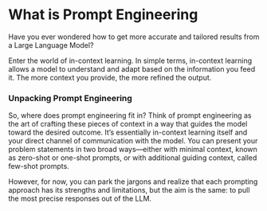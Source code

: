 # What is Prompt Engineering

Have you ever wondered how to get more accurate and tailored results from a Large Language Model?&#x20;

Enter the world of in-context learning. In simple terms, in-context learning allows a model to understand and adapt based on the information you feed it. The more context you provide, the more refined the output.

### Unpacking Prompt Engineering

So, where does prompt engineering fit in? Think of prompt engineering as the art of crafting these pieces of context in a way that guides the model toward the desired outcome. It’s essentially in-context learning itself and your direct channel of communication with the model. You can present your problem statements in two broad ways—either with minimal context, known as zero-shot or one-shot prompts, or with additional guiding context, called few-shot prompts.

However, for now, you can park the jargons and realize that each prompting approach has its strengths and limitations, but the aim is the same: to pull the most precise responses out of the LLM.
